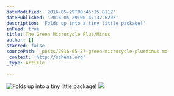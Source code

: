 ```yaml
---
dateModified: '2016-05-29T00:45:15.811Z'
datePublished: '2016-05-29T00:47:32.620Z'
description: 'Folds up into a tiny little package!'
inFeed: true
title: The Green Microcycle Plus/Minus
author: []
starred: false
sourcePath: _posts/2016-05-27-green-microcycle-plusminus.md
_context: 'http://schema.org'
_type: Article

---
```

![Folds up into a tiny little package!](https://the-grid-user-content.s3-us-west-2.amazonaws.com/d3d77a2d-008d-4789-9869-ef6055a4fb88.jpg)
![](https://the-grid-user-content.s3-us-west-2.amazonaws.com/4fa4c971-f618-47d1-8166-960e42fd87af.jpg)